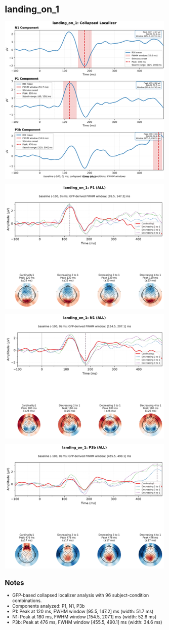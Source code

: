 # landing_on_1

![figure](docs/assets/plots/landing_on_1/landing_on_1-collapsed_localizer.png)

![figure](docs/assets/plots/landing_on_1/landing_on_1-P1.png)

![figure](docs/assets/plots/landing_on_1/landing_on_1-N1.png)

![figure](docs/assets/plots/landing_on_1/landing_on_1-P3b.png)


## Notes

- GFP-based collapsed localizer analysis with 96 subject-condition combinations.
- Components analyzed: P1, N1, P3b
- P1: Peak at 120 ms, FWHM window [95.5, 147.2] ms (width: 51.7 ms)
- N1: Peak at 180 ms, FWHM window [154.5, 207.1] ms (width: 52.6 ms)
- P3b: Peak at 476 ms, FWHM window [455.5, 490.1] ms (width: 34.6 ms)

